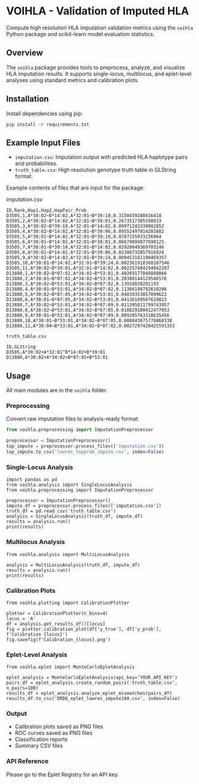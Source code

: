 # VOIHLA - Validation of Imputed HLA

Compute high resolution HLA imputation validation metrics using the `voihla` Python package and scikit-learn model evaluation statistics.

## Overview

The `voihla` package provides tools to preprocess, analyze, and visualize HLA imputation results. It supports single-locus, multilocus, and eplet-level analyses using standard metrics and calibration plots.

## Installation

Install dependencies using pip:
```
pip install -r requirements.txt
```

## Example Input Files

- `imputation.csv`: Imputation output with predicted HLA haplotype pairs and probabilities.
- `truth_table.csv`: High resolution genotype truth table in GLString format.

Example contents of files that are input for the package:

imputation.csv
```
ID,Rank,Hap1,Hap2,HapPair_Prob
D3505,1,A*30:02~B*14:02,A*32:01~B*39:10,0.3150459288416418
D3505,2,A*30:02~B*14:02,A*32:01~B*39:01,0.2673517305598033
D3505,3,A*30:02~B*39:10,A*32:01~B*14:02,0.09971243338882652
D3505,4,A*30:02~B*14:02,A*32:01~B*39:06,0.09552497014201682
D3505,5,A*30:01~B*14:02,A*32:01~B*39:10,0.0787155933156964
D3505,6,A*30:01~B*14:02,A*32:01~B*39:01,0.06679899077690125
D3505,7,A*30:01~B*39:10,A*32:01~B*14:02,0.02920649369703246
D3505,8,A*30:01~B*14:02,A*32:01~B*39:06,0.02386732857916924
D3505,9,A*30:02~B*14:02,A*32:01~B*39:24,0.009453181190469357
D3505,10,A*30:01~B*14:02,A*32:01~B*39:24,0.002361918368107546
D3505,11,A*30:02~B*39:01,A*32:01~B*14:02,0.002257484294942207
D13880,1,A*30:02~B*07:02,A*34:02~B*53:01,0.40269177048888066
D13880,2,A*30:01~B*07:02,A*34:02~B*53:01,0.20308144129546576
D13880,3,A*30:02~B*53:01,A*34:02~B*07:02,0.13918038201193
D13880,4,A*30:01~B*53:01,A*34:02~B*07:02,0.11366198792610206
D13880,5,A*30:02~B*07:05,A*34:02~B*53:01,0.04839353857099623
D13880,6,A*30:01~B*07:05,A*34:02~B*53:01,0.04136109507629823
D13880,7,A*30:02~B*53:01,A*34:02~B*07:09,0.011395011799743957
D13880,8,A*30:02~B*53:01,A*34:02~B*07:05,0.010829180412477053
D13880,9,A*30:01~B*53:01,A*34:02~B*07:09,0.009305763318635456
D13880,10,A*30:01~B*53:01,A*34:02~B*07:05,0.008843675778868338
D13880,11,A*30:04~B*53:01,A*34:02~B*07:02,0.0027297420425591353
```

`truth_table.csv`
```
ID,GLString
D3505,A*30:02+A*32:01^B*14:02+B*39:01
D13880,A*30:02+A*34:02+B*07:05+B*53:01
```

## Usage

All main modules are in the `voihla` folder.

### Preprocessing

Convert raw imputation files to analysis-ready format:

```python
from voihla.preprocessing import ImputationPreprocessor

preprocessor = ImputationPreprocessor()
top_impute = preprocessor.process_files(['imputation.csv'])
top_impute.to_csv('lowres_topprob_impute.csv', index=False)
```
### Single-Locus Analysis
```
import pandas as pd
from voihla.analysis import SingleLocusAnalysis
from voihla.preprocessing import ImputationPreprocessor

preprocessor = ImputationPreprocessor()
impute_df = preprocessor.process_files(['imputation.csv'])
truth_df = pd.read_csv('truth_table.csv')
analysis = SingleLocusAnalysis(truth_df, impute_df)
results = analysis.run()
print(results)
```

### Multilocus Analysis
```
from voihla.analysis import MultiLocusAnalysis

analysis = MultiLocusAnalysis(truth_df, impute_df)
results = analysis.run()
print(results)
```

### Calibration Plots
```
from voihla.plotting import CalibrationPlotter

plotter = CalibrationPlotter(n_bins=4)
locus = 'A'
df = analysis.get_results_df()[locus]
fig = plotter.calibration_plot(df['y_true'], df['y_prob'], f'Calibration {locus}')
fig.savefig(f'Calibration_{locus}.png')
```

### Eplet-Level Analysis
```
from voihla.eplet import MonteCarloEpletAnalysis

eplet_analysis = MonteCarloEpletAnalysis(api_key='YOUR_API_KEY')
pairs_df = eplet_analysis.create_random_pairs('truth_table.csv', n_pairs=100)
results_df = eplet_analysis.analyze_eplet_mismatches(pairs_df)
results_df.to_csv('DRDQ_eplet_lowres_impute100.csv', index=False)
```

### Output
- Calibration plots saved as PNG files
- ROC curves saved as PNG files
- Classification reports
- Summary CSV files

### API Reference
Please go to the Eplet Registry for an API key.

